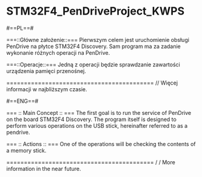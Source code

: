 STM32F4_PenDriveProject_KWPS
============================

#==PL==#

===::Główne założenie::===
Pierwszym celem jest uruchomienie obsługi PenDrive na płytce STM32F4 Discovery.
Sam program ma za zadanie wykonanie różnych operacji na PenDrive.

===::Operacje::===
Jedną z operacji będzie sprawdzanie zawartości urządzenia pamięci przenośnej.


==========================================
// Więcej informacji w najbliższym czasie.



#==ENG==#

=== :: Main Concept :: === 
The first goal is to run the service of PenDrive on the board STM32F4  Discovery.
The program itself is designed to perform various operations on the USB stick,  hereinafter referred to as a pendrive.

=== :: Actions :: === 
One of the operations will be checking the contents of a memory stick. 


========================================== 
/ / More information in the near future.
